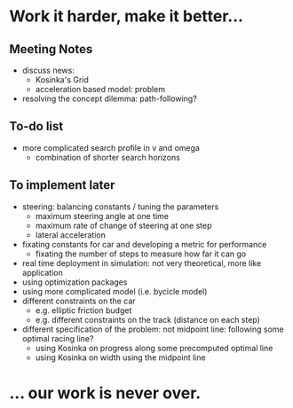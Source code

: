 # Work it harder, make it better...

## Meeting Notes
- discuss news:
    - Kosinka's Grid
    - acceleration based model: problem
- resolving the concept dilemma: path-following?

## To-do list


- more complicated search profile in v and omega
    - combination of shorter search horizons
    
## To implement later
- steering: balancing constants / tuning the parameters
    - maximum steering angle at one time
    - maximum rate of change of steering at one step
    - lateral acceleration
- fixating constants for car and developing a metric for performance
    - fixating the number of steps to measure how far it can go
- real time deployment in simulation: not very theoretical, more like application
- using optimization packages
- using more complicated model (i.e. bycicle model)
- different constraints on the car
    - e.g. elliptic friction budget
    - e.g. different constraints on the track (distance on each step)
- different specification of the problem: not midpoint line: following some optimal racing line?
    - using Kosinka on progress along some precomputed optimal line
    - using Kosinka on width using the midpoint line
    
# ... our work is never over.